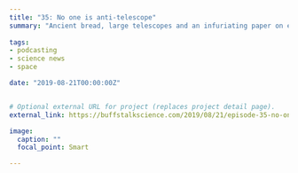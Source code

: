 ```yaml
---
title: "35: No one is anti-telescope"
summary: "Ancient bread, large telescopes and an infuriating paper on endometriosis. Interview with chemical engineer Max Levy."
  
tags:
- podcasting
- science news
- space

date: "2019-08-21T00:00:00Z"


# Optional external URL for project (replaces project detail page).
external_link: https://buffstalkscience.com/2019/08/21/episode-35-no-one-is-anti-telescope/

image:
  caption: ""
  focal_point: Smart

---
```

